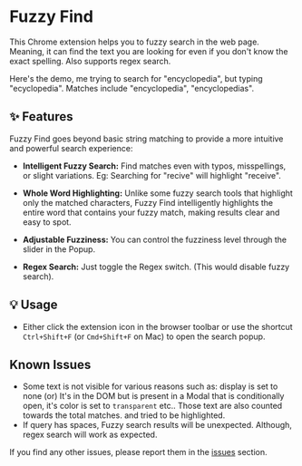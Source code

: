 # Fuzzy Find

This Chrome extension helps you to fuzzy search in the web page. Meaning, it can find the text you are looking for even if you don't know the exact spelling. Also supports regex search.

Here's the demo, me trying to search for "encyclopedia", but typing "ecyclopedia". Matches include "encyclopedia", "encyclopedias".

## ✨ Features

Fuzzy Find goes beyond basic string matching to provide a more intuitive and powerful search experience:

- **Intelligent Fuzzy Search:** Find matches even with typos, misspellings, or slight variations. Eg: Searching for "recive" will highlight "receive".

- **Whole Word Highlighting:** Unlike some fuzzy search tools that highlight only the matched characters, Fuzzy Find intelligently highlights the entire word that contains your fuzzy match, making results clear and easy to spot.

- **Adjustable Fuzziness:** You can control the fuzziness level through the slider in the Popup.

- **Regex Search:** Just toggle the Regex switch. (This would disable fuzzy search).

## 💡 Usage

- Either click the extension icon in the browser toolbar or use the shortcut `Ctrl+Shift+F` (or `Cmd+Shift+F` on Mac) to open the search popup.

## Known Issues

- Some text is not visible for various reasons such as: display is set to none (or) It's in the DOM but is present in a Modal that is conditionally open, it's color is set to `transparent` etc.. Those text are also counted towards the total matches. and tried to be highlighted.
- If query has spaces, Fuzzy search results will be unexpected. Although, regex search will work as expected.

If you find any other issues, please report them in the [issues](https://github.com/CITIZENDOT/fuzzy-find/issues) section.
